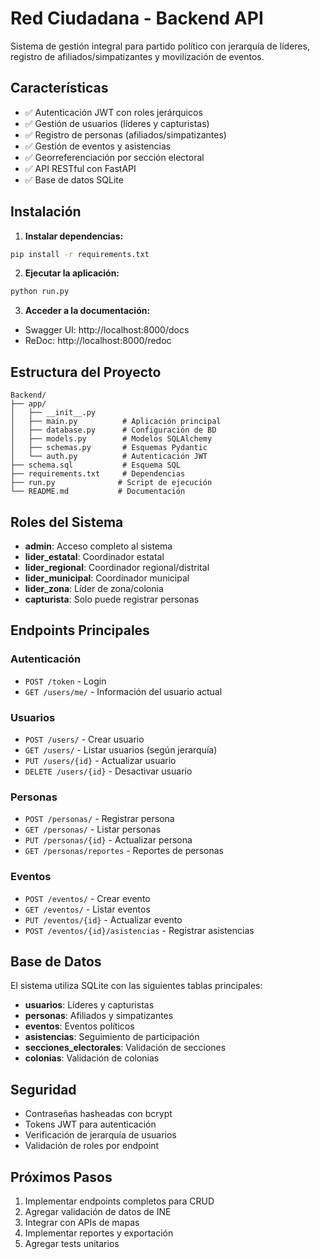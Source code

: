 # Red Ciudadana - Backend API

Sistema de gestión integral para partido político con jerarquía de líderes, registro de afiliados/simpatizantes y movilización de eventos.

## Características

- ✅ Autenticación JWT con roles jerárquicos
- ✅ Gestión de usuarios (líderes y capturistas)
- ✅ Registro de personas (afiliados/simpatizantes)
- ✅ Gestión de eventos y asistencias
- ✅ Georreferenciación por sección electoral
- ✅ API RESTful con FastAPI
- ✅ Base de datos SQLite

## Instalación

1. **Instalar dependencias:**
```bash
pip install -r requirements.txt
```

2. **Ejecutar la aplicación:**
```bash
python run.py
```

3. **Acceder a la documentación:**
- Swagger UI: http://localhost:8000/docs
- ReDoc: http://localhost:8000/redoc

## Estructura del Proyecto

```
Backend/
├── app/
│   ├── __init__.py
│   ├── main.py          # Aplicación principal
│   ├── database.py      # Configuración de BD
│   ├── models.py        # Modelos SQLAlchemy
│   ├── schemas.py       # Esquemas Pydantic
│   └── auth.py          # Autenticación JWT
├── schema.sql           # Esquema SQL
├── requirements.txt     # Dependencias
├── run.py              # Script de ejecución
└── README.md           # Documentación
```

## Roles del Sistema

- **admin**: Acceso completo al sistema
- **lider_estatal**: Coordinador estatal
- **lider_regional**: Coordinador regional/distrital
- **lider_municipal**: Coordinador municipal
- **lider_zona**: Líder de zona/colonia
- **capturista**: Solo puede registrar personas

## Endpoints Principales

### Autenticación
- `POST /token` - Login
- `GET /users/me/` - Información del usuario actual

### Usuarios
- `POST /users/` - Crear usuario
- `GET /users/` - Listar usuarios (según jerarquía)
- `PUT /users/{id}` - Actualizar usuario
- `DELETE /users/{id}` - Desactivar usuario

### Personas
- `POST /personas/` - Registrar persona
- `GET /personas/` - Listar personas
- `PUT /personas/{id}` - Actualizar persona
- `GET /personas/reportes` - Reportes de personas

### Eventos
- `POST /eventos/` - Crear evento
- `GET /eventos/` - Listar eventos
- `PUT /eventos/{id}` - Actualizar evento
- `POST /eventos/{id}/asistencias` - Registrar asistencias

## Base de Datos

El sistema utiliza SQLite con las siguientes tablas principales:

- **usuarios**: Líderes y capturistas
- **personas**: Afiliados y simpatizantes
- **eventos**: Eventos políticos
- **asistencias**: Seguimiento de participación
- **secciones_electorales**: Validación de secciones
- **colonias**: Validación de colonias

## Seguridad

- Contraseñas hasheadas con bcrypt
- Tokens JWT para autenticación
- Verificación de jerarquía de usuarios
- Validación de roles por endpoint

## Próximos Pasos

1. Implementar endpoints completos para CRUD
2. Agregar validación de datos de INE
3. Integrar con APIs de mapas
4. Implementar reportes y exportación
5. Agregar tests unitarios 